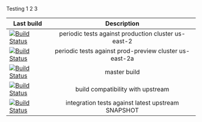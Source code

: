 Testing 1 2 3


| Last build        | Description           |
| ------------- |:-------------:|
| [![Build Status](https://ci.centos.org/buildStatus/icon?job=devtools-rh-che-periodic-prod-2)](https://ci.centos.org/view/Devtools/job/devtools-rh-che-periodic-prod-2/) | periodic tests against production cluster us-east-2 |
| [![Build Status](https://ci.centos.org/buildStatus/icon?job=devtools-rh-che-periodic-prod-preview-2a)](https://ci.centos.org/view/Devtools/job/devtools-rh-che-periodic-prod-preview-2a/) | periodic tests against prod-preview cluster us-east-2a |
| [![Build Status](https://ci.centos.org/buildStatus/icon?job=devtools-rh-che-build-che-credentials-master)](https://ci.centos.org/view/Devtools/job/devtools-rh-che-build-che-credentials-master/) | master build |
| [![Build Status](https://ci.codenvycorp.com/buildStatus/icon?job=rh-che-ci-master)](https://ci.codenvycorp.com/job/rh-che-ci-master/) | build compatibility with upstream |
| [![Build Status](https://ci.centos.org/buildStatus/icon?job=devtools-rh-che-rh-che-compatibility-test-dev.rdu2c.fabric8.io)](https://ci.centos.org/view/Devtools/job/devtools-rh-che-rh-che-compatibility-test-dev.rdu2c.fabric8.io/) | integration tests against latest upstream SNAPSHOT |


